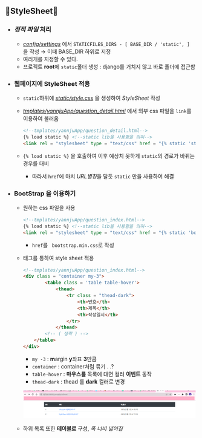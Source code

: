 ## 💫StyleSheet💫
- ### *정적 파일* 처리
  - *[config/settings](./config/settings.py)* 에서 `STATICFILES_DIRS - [
    BASE_DIR / 'static',
]` 을 작성 → 이때 BASE_DIR 하위로 지정
  - 여러개를 지정할 수 있다.
  - 프로젝트 **root**에 `static`폴더 생성 : django를 거치지 않고 바로 폴더에 접근함
- ### 웹페이지에 StyleSheet 적용
  - `static`하위에 *[static/style.css](./static/style.css)* 을 생성하여 *StyleSheet* 작성
  - *[tmplates/yannjuApp/question_detail.html](./tmplates/yannjuApp/question_detail.html)* 에서 외부 css 파일을 `link`를 이용하여 불러옴

    ```html
    <!--tmplates/yannjuApp/question_detail.html-->
    {% load static %} <!--static lib을 사용함을 의미-->
    <link rel = "stylesheet" type = "text/css" href = "{% static 'style.css' %}">
    ```
  - `{% load static %}` 을 호출하여 이후 예상치 못하게 `static`의 경로가 바뀌는 경우를 대비
    - 따라서 `href`에 마치 *URL별칭*을 달듯 `static` 만을 사용하여 해결
- ### BootStrap 을 이용하기
  - 원하는 css 파일을 사용
    ```html
    <!--tmplates/yannjuApp/question_index.html-->
    {% load static %} <!--static lib을 사용함을 의미-->
    <link rel = "stylesheet" type = "text/css" href = "{% static 'bootstrap.min.css' %}">
    ``` 
    - `href`를 ` bootstrap.min.css`로 작성
  - 태그를 통하여 style sheet 적용
   
    ```html
    <!--tmplates/yannjuApp/question_index.html-->
    <div class = "container my-3">
            <table class = 'table table-hover'>
                <thead>
                    <tr class = "thead-dark">
                        <th>번호</th>
                        <th>제목</th>
                        <th>작성일시</th>
                    </tr>
                </thead>
            <!-- ( 생략 ) -->
        </table>
    </div>
    ```
    - `my -3` : **m**argin **y**좌표 **3**만큼 
    - `container` : container처럼 묶기 . .?
    - `table-hover` : **마우스를** 목록에 대면 컬러 **이벤트** 동작
    - `thead-dark` : thead 를 **dark** 컬러로 변경
     
    ![bootstrapImg](../img/4_img(1).png) 
  - 하위 목록 또한 **테이블로** 구성, *폭 너비 넓어짐*